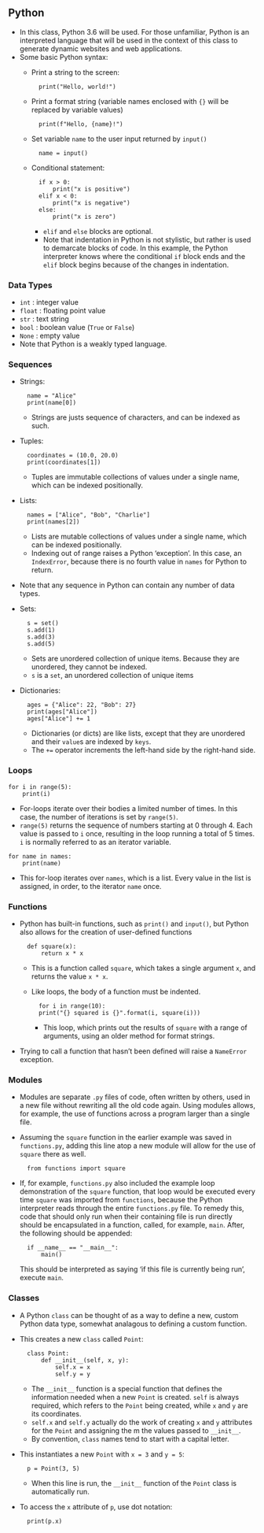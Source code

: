 ## Python

-   In this class, Python 3.6 will be used. For those unfamiliar, Python is an interpreted language that will be used in the context of this class to generate dynamic websites and web applications.
-   Some basic Python syntax:
    -   Print a string to the screen:
        
        ```
          print("Hello, world!")
        
        ```
        
    -   Print a format string (variable names enclosed with  `{}`  will be replaced by variable values)
        
        ```
          print(f"Hello, {name}!")
        
        ```
        
    -   Set variable  `name`  to the user input returned by  `input()`
        
        ```
          name = input()
        
        ```
        
    -   Conditional statement:
        
        ```
          if x > 0:
              print("x is positive")
          elif x < 0:
              print("x is negative")
          else:
              print("x is zero")
        
        ```
        
        -   `elif`  and  `else`  blocks are optional.
        -   Note that indentation in Python is not stylistic, but rather is used to demarcate blocks of code. In this example, the Python interpreter knows where the conditional  `if`  block ends and the  `elif`  block begins because of the changes in indentation.

### Data Types

-   `int`  : integer value
-   `float`  : floating point value
-   `str`  : text string
-   `bool`  : boolean value (`True`  or  `False`)
-   `None`  : empty value
-   Note that Python is a weakly typed language.

### Sequences

-   Strings:
    
    ```
      name = "Alice"
      print(name[0])
    
    ```
    
    -   Strings are justs sequence of characters, and can be indexed as such.
-   Tuples:
    
    ```
      coordinates = (10.0, 20.0)
      print(coordinates[1])
    
    ```
    
    -   Tuples are immutable collections of values under a single name, which can be indexed positionally.
-   Lists:
    
    ```
      names = ["Alice", "Bob", "Charlie"]
      print(names[2])
    
    ```
    
    -   Lists are mutable collections of values under a single name, which can be indexed positionally.
    -   Indexing out of range raises a Python ‘exception’. In this case, an  `IndexError`, because there is no fourth value in  `names`  for Python to return.
-   Note that any sequence in Python can contain any number of data types.
    
-   Sets:
    
    ```
      s = set()
      s.add(1)
      s.add(3)
      s.add(5)
    
    ```
    
    -   Sets are unordered collection of unique items. Because they are unordered, they cannot be indexed.
    -   `s`  is a  `set`, an unordered collection of unique items
-   Dictionaries:
    
    ```
      ages = {"Alice": 22, "Bob": 27}
      print(ages["Alice"])
      ages["Alice"] += 1
    
    ```
    
    -   Dictionaries (or dicts) are like lists, except that they are unordered and their  `value`s are indexed by  `keys`.
    -   The  `+=`  operator increments the left-hand side by the right-hand side.

### Loops

```
for i in range(5):
    print(i)

```

-   For-loops iterate over their bodies a limited number of times. In this case, the number of iterations is set by  `range(5)`.
-   `range(5)`  returns the sequence of numbers starting at 0 through 4. Each value is passed to  `i`  once, resulting in the loop running a total of 5 times.  `i`  is normally referred to as an iterator variable.

```
for name in names:
    print(name)

```

-   This for-loop iterates over  `names`, which is a list. Every value in the list is assigned, in order, to the iterator  `name`  once.

### Functions

-   Python has built-in functions, such as  `print()`  and  `input()`, but Python also allows for the creation of user-defined functions
    
    ```
      def square(x):
          return x * x
    
    ```
    
    -   This is a function called  `square`, which takes a single argument  `x`, and returns the value  `x * x`.
    -   Like loops, the body of a function must be indented.
        
        ```
          for i in range(10):
          print("{} squared is {}".format(i, square(i)))
        
        ```
        
        -   This loop, which prints out the results of  `square`  with a range of arguments, using an older method for format strings.
-   Trying to call a function that hasn’t been defined will raise a  `NameError`  exception.

### Modules

-   Modules are separate  `.py`  files of code, often written by others, used in a new file without rewriting all the old code again. Using modules allows, for example, the use of functions across a program larger than a single file.
-   Assuming the  `square`  function in the earlier example was saved in  `functions.py`, adding this line atop a new module will allow for the use of  `square`  there as well.
    
    ```
      from functions import square
    
    ```
    
-   If, for example,  `functions.py`  also included the example loop demonstration of the  `square`  function, that loop would be executed every time  `square`  was imported from  `functions`, because the Python interpreter reads through the entire  `functions.py`  file. To remedy this, code that should only run when their containing file is run directly should be encapsulated in a function, called, for example,  `main`. After, the following should be appended:
    
    ```
      if __name__ == "__main__":
          main()
    
    ```
    
    This should be interpreted as saying ‘if this file is currently being run’, execute  `main`.
    

### Classes

-   A Python  `class`  can be thought of as a way to define a new, custom Python data type, somewhat analagous to defining a custom function.
-   This creates a new  `class`  called  `Point`:
    
    ```
      class Point:
          def __init__(self, x, y):
              self.x = x
              self.y = y
    
    ```
    
    -   The  `__init__`  function is a special function that defines the information needed when a new  `Point`  is created.  `self`  is always required, which refers to the  `Point`  being created, while  `x`  and  `y`  are its coordinates.
    -   `self.x`  and  `self.y`  actually do the work of creating  `x`  and  `y`  attributes for the  `Point`  and assigning the m the values passed to  `__init__`.
    -   By convention,  `class`  names tend to start with a capital letter.
-   This instantiates a new  `Point`  with  `x = 3`  and  `y = 5`:
    
    ```
      p = Point(3, 5)
    
    ```
    
    -   When this line is run, the  `__init__`  function of the  `Point`  class is automatically run.
-   To access the  `x`  attribute of  `p`, use dot notation:
    
    ```
      print(p.x)
    
    ```